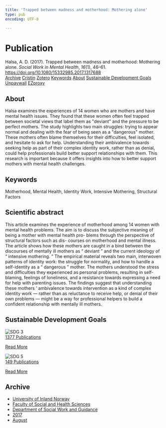 ```yaml
---
title: 'Trapped between madness and motherhood: Mothering alone'
type: pub
encoding: UTF-8

---
```

<h1>Publication</h1>
<article id="csl-bib-container-LE8IMU9I" class="csl-bib-container">
  <div class="csl-bib-body"> <div class="csl-entry">Halsa, A. D. (2017). Trapped between madness and motherhood: Mothering alone. <i>Social Work in Mental Health</i>, <i>16</i>(1), 46–61. <a href="https://doi.org/10.1080/15332985.2017.1317688">https://doi.org/10.1080/15332985.2017.1317688</a></div> </div>
  <div class="csl-bib-buttons">
    <a href="#taxonomy-article-LE8IMU9I" alt="archive" class="csl-bib-button">Archive</a>
    <a href="https://app.cristin.no/results/show.jsf?id=1489335" alt="Cristin" class="csl-bib-button">Cristin</a>
    <a href="http://zotero.org/groups/5881554/items/LE8IMU9I" alt="Zotero" class="csl-bib-button">Zotero</a>
    <a href="#keywords-article-LE8IMU9I" alt="keywords" class="csl-bib-button">Keywords</a>
    <a href="#about-article-LE8IMU9I" alt="about_pub" class="csl-bib-button">About</a>
    <a href="#sdg-article-LE8IMU9I" alt="sdg" class="csl-bib-button">Sustainable Development Goals</a>
    <a href="https://doi.org/10.1080/15332985.2017.1317688" alt="Unpaywall" class="csl-bib-button">Unpaywall</a>
    <a href="https://doi.org/10.1080/15332985.2017.1317688" alt="EZproxy" class="csl-bib-button">EZproxy</a>
  </div>
  <div id="csl-bib-meta-container-LE8IMU9I"></div>
</article>
<div id="csl-bib-meta-LE8IMU9I" class="csl-bib-meta">
  <article id="about-article-LE8IMU9I" class="about_pub-article">
    <h1>About</h1>
    Halsa examines the experiences of 14 women who are mothers and have mental health issues. They found that these women often feel trapped between societal views that label them as "deviant" and the pressure to be perfect mothers. The study highlights two main struggles: trying to appear normal and dealing with the fear of being seen as a "dangerous" mother. These mothers often blame themselves for their difficulties, feel isolated, and hesitate to ask for help. Understanding their ambivalence towards seeking help as part of their complex identity work, rather than as denial, could help professionals build better support relationships with them. This research is important because it offers insights into how to better support mothers with mental health challenges.
  </article>
  <article id="keywords-article-LE8IMU9I" class="keywords-article">
    <h1>Keywords</h1>
    Motherhood, Mental Health, Identity Work, Intensive Mothering, Structural Factors
  </article>
  <article id="abstract-article-LE8IMU9I" class="abstract-article">
    <h1>Scientific abstract</h1>
    This article examines the experience of motherhood among 14 
women with mental health problems. The aim is to discuss the 
subjective meaning of being a mother with mental health pro- 
blems through the perspective of structural factors such as dis- 
courses on motherhood and mental illness. The article shows how 
these mothers are caught in a bind between the discourses of 
mentally ill mothers as 
“ 
deviant 
” 
and the current ideology of 
“ 
intensive mothering. 
” 
The empirical material reveals two main, 
interwoven patterns of identity work: the struggle for normality, 
and how to handle a self-identity as a 
“ 
dangerous 
” 
mother. The 
mothers understood the stress and difficulties they experienced as 
personal problems, resulting in self-blaming, feelings of loneliness, 
and a resistance towards expressing a need for help with parenting 
issues. The findings suggest that 
understanding these mothers 
’ 
ambivalence towards intervention as a kind of complex identity 
work 
— 
rather than as reluctance to receive help, or denial of their 
own problems 
— 
might be a way for professional helpers to build a 
confident relationship with mentally ill mothers.
  </article>
  <article id="sdg-article-LE8IMU9I" class="sdg-article">
    <h1>Sustainable Development Goals</h1>
    <div class="sdg-container"><div id="sdg3" class="sdg">
        <img src="{{< params subfolder >}}images/sdg/sdg03_en.png" class="image" alt="SDG 3">
        <div class="sdg-overlay">
          <a href="{{< params subfolder >}}en/archive/?sdg=3#archive" class="sdg-publication-count"><span>1377</span> Publications</a>
          <p><a href="https://sdgs.un.org/goals/goal3" class="sdg-read-more">Read More</a></p>
        </div>
      </div> <div id="sdg5" class="sdg">
        <img src="{{< params subfolder >}}images/sdg/sdg05_en.png" class="image" alt="SDG 5">
        <div class="sdg-overlay">
          <a href="{{< params subfolder >}}en/archive/?sdg=5#archive" class="sdg-publication-count"><span>149</span> Publications</a>
          <p><a href="https://sdgs.un.org/goals/goal5" class="sdg-read-more">Read More</a></p>
        </div>
      </div></div>
  </article>
  <article id="taxonomy-article-LE8IMU9I" class="taxonomy-article">
    <h1>Archive</h1>
    <ul>
      <li><a href="{{< params subfolder >}}en/archive/?key=3DCRN523">University of Inland Norway</a></li>
      <li><a href="{{< params subfolder >}}en/archive/?key=IDKFS3MX">Faculty of Social and Health Sciences</a></li>
      <li><a href="{{< params subfolder >}}en/archive/?key=CU4VFGCV">Department of Social Work and Guidance</a></li>
      <li><a href="{{< params subfolder >}}en/archive/?key=7JQ4YUQB">2017</a></li>
      <li><a href="{{< params subfolder >}}en/archive/?key=PLGL2FLF">August</a></li>
    </ul>
  </article>
</div>
